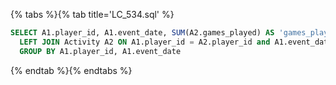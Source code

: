 {% tabs %}{% tab title='LC_534.sql' %}

```sql
SELECT A1.player_id, A1.event_date, SUM(A2.games_played) AS 'games_played_so_far' FROM Activity A1
  LEFT JOIN Activity A2 ON A1.player_id = A2.player_id and A1.event_date >= A2.event_date
  GROUP BY A1.player_id, A1.event_date
```

{% endtab %}{% endtabs %}
